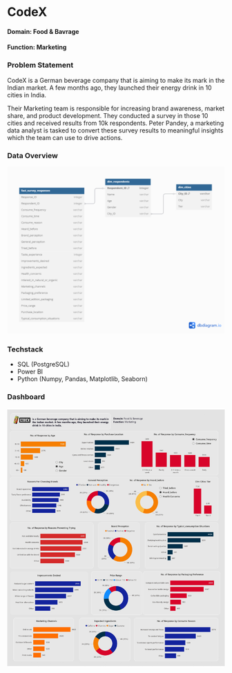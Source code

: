 # CodeX
#### Domain: Food & Bavrage  
#### Function: Marketing  

### Problem Statement 
CodeX is a German beverage company that is aiming to make its mark in the Indian market. A few months ago, they launched their energy drink in 10 cities in India.

Their Marketing team is responsible for increasing brand awareness, market share, and product development. They conducted a survey in those 10 cities and received results from 10k respondents. Peter Pandey, a marketing data analyst is tasked to convert these survey results to meaningful insights which the team can use to drive actions.

### Data Overview
![Schema](https://github.com/Shandeep-Raula/CodeX/blob/main/ERD.png)


### Techstack
- SQL (PostgreSQL)
- Power BI
- Python (Numpy, Pandas, Matplotlib, Seaborn)


### Dashboard
![Dashboard](https://github.com/Shandeep-Raula/CodeX/blob/main/CodeX_Dashboard.jpg)




